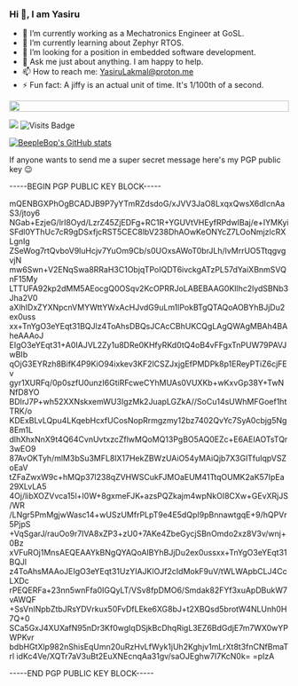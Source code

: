 ### Hi 👋, I am Yasiru




<!-- ![trophy](https://github-profile-trophy.vercel.app/?username=abhishek-choudharys&theme=gruvbox) -->
<!-- <h4>(Also likes to be enthusiastic about everything else 🤩)</h4>
<p><strong>Everything else:</strong></p>
<p>I am a final year Computer Engineering student at Thapar Institute of Engineering and Technology. I like learning and creating stuff. </p>
<br/> -->
<p>


- 🔭 I’m currently working as a Mechatronics Engineer at GoSL.
- 🌱 I’m currently learning about Zephyr RTOS.
- 🤔 I’m looking for a position in embedded software development.
- 💬 Ask me just about anything. I am happy to help.
- 📫 How to reach me: YasiruLakmal@proton.me
- ⚡ Fun fact: A jiffy is an actual unit of time. It's 1/100th of a second.

<img src="https://i.imgur.com/dBaSKWF.gif" height="20" width="100%">

[<img src="https://img.shields.io/badge/linkedin-%230077B5.svg?&style=for-the-badge&logo=linkedin&logoColor=white" />](https://www.linkedin.com/in/moraketiya-dgyl/)
![Visits Badge](https://badges.pufler.dev/visits/Yasiru-DDXFG/Yasiru-DDXFG?style=for-the-badge)

[![BeepleBop's GitHub stats](https://github-readme-stats.vercel.app/api?username=Yasiru-DDXFG)](https://github.com/Yasiru-DDXFG/github-readme-stats)

If anyone wants to send me a super secret message here's my PGP public key 😉

-----BEGIN PGP PUBLIC KEY BLOCK-----

mQENBGXPhOgBCADJB9P7yYTmRZdsdoG/xJVV3JaO8LxqxQwsX6dIcnAaS3/jtoy6 NGab+EzjeG/lrl8Oyd/LzrZ45ZjEDFg+RC1R+YGUVtVHEyfRPdwIBaj/e+IYMKyi SFdl0YThUc7cR9gDSxfjcRST5CEC8lbV238DhAOwKeONYcZ7LOoNmjzlcRXLgnIg ZSeWog7rtQvboV9luHcjv7YuOm9Cb/s0UOxsAWoT0brJLh/lvMrrUO5TtqgvgvjN mw6Swn+V2ENqSwa8RRaH3C1ObjqTPoIQDT6ivckgATzPL57dYaiXBnmSVQnF15My LTTUFA92kp2dMM5AEocgQ0OSqv2KcOPRRJoLABEBAAG0Kllhc2lydSBNb3Jha2V0 aXlhIDxZYXNpcnVMYWttYWxAcHJvdG9uLm1lPokBTgQTAQoAOBYhBJjDu2ex0uss xx+TnYgO3eYEqt31BQJlz4ToAhsDBQsJCAcCBhUKCQgLAgQWAgMBAh4BAheAAAoJ EIgO3eYEqt31+A0IAJVL2Zy1u8DRe0KHfyRKd0tQ4oB4vFFgxTnPUW79PAVJwBIb qOjG3EYRzh8BifK4P9KiO94ixkev3KF2lCSZJxjgEfPMDPk8p1EReyPTiZ6cjFEv gyr1XURFq/0p0szfU0unzI6GtiRFcweCYhMUAs0VUXKb+wKxvGp38Y+TwNNfD8YO BDIrJ7P+wh52XXNskxemWU3IgzMk2JuapLGZkA//SoCu14sUWhMFGoef1htTRK/o KDExBLvLQpu4LKqebHcxfUCosNopRrmgzmy12bz7402QvYc7SyA0cbjg5Ng8Em1L dlhXhxNnX9t4Q64CvnUvtxzcZflwMQoMQ13PgBO5AQ0EZc+E6AEIAOTsTQr3wEO9 87AvOKTyh/mlM3bSu3MFL8lX17HekZBWzUAiO54yMAiQjb7X3GlTfuIqpVSZoEaV tZFaZwxW9c+hMQp37l238qZVHWSCukFJMOaEUM41TtqOUMK2aK57IpEa29XLvLA5 4Oj/libXOZVvca15l+I0W+8gxmeFJK+azsPQZkajm4wpNkOI8CXw+GEvXRjJS/WR /LNgr5PmMgjwWasc14+wUSzUMfrPLpT9e4E5dQpI9pBnnawtgqE+9/hQPVr5PjpS +VqSgarJ/rauOo9r7IVA8xZP3+zU0+7AKe4ZbeGycjSBnOmdo2xz8V3v/wnj+0Bz xVFuROj1MnsAEQEAAYkBNgQYAQoAIBYhBJjDu2ex0ussxx+TnYgO3eYEqt31BQJl z4ToAhsMAAoJEIgO3eYEqt31UzYIAJKlOJf2cIdMokF9uV/tWLWApbCLJ4CcLXDc rPEQERFa+23nn5wnFfa0IGQyLT/VSv8fpDMO6/Smdak82FYf3xuApDBukW7vAWQF +SsVnINpbZtbJRsYDVrkux50FvDfLEke6XG8bJ+t2XBQsd5brotW4NLUnh0H7Q+0 SCa5GxJ4XUXafN95nDr3Kf0wgIqDSjkBcDhqRigL3EZ6BdGdjE7m7WX0wYPWPKvr bdbHGtXlp982nShisEqUmn20uRzHvLfWyk1jUh2Kghjv1mLrXt8t3fnCNfBmaTrl idKc4Ve/XQTr7aV3uBt2EuXNEcnqAa31gv/saOJEghw7I7KcN0k= =pIzA 

-----END PGP PUBLIC KEY BLOCK-----
